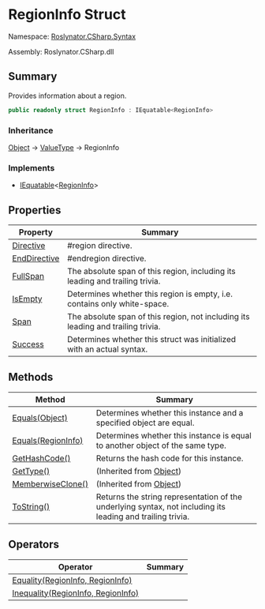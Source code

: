 # RegionInfo Struct

Namespace: [Roslynator.CSharp.Syntax](../README.md)

Assembly: Roslynator\.CSharp\.dll

## Summary

Provides information about a region\.

```csharp
public readonly struct RegionInfo : IEquatable<RegionInfo>
```

### Inheritance

[Object](https://docs.microsoft.com/en-us/dotnet/api/system.object) &#x2192; [ValueType](https://docs.microsoft.com/en-us/dotnet/api/system.valuetype) &#x2192; RegionInfo

### Implements

* [IEquatable](https://docs.microsoft.com/en-us/dotnet/api/system.iequatable-1)\<[RegionInfo](./README.md)>

## Properties

| Property | Summary |
| -------- | ------- |
| [Directive](Directive/README.md) | \#region directive\. |
| [EndDirective](EndDirective/README.md) | \#endregion directive\. |
| [FullSpan](FullSpan/README.md) | The absolute span of this region, including its leading and trailing trivia\. |
| [IsEmpty](IsEmpty/README.md) | Determines whether this region is empty, i\.e\. contains only white\-space\. |
| [Span](Span/README.md) | The absolute span of this region, not including its leading and trailing trivia\. |
| [Success](Success/README.md) | Determines whether this struct was initialized with an actual syntax\. |

## Methods

| Method | Summary |
| ------ | ------- |
| [Equals(Object)](Equals/README.md) | Determines whether this instance and a specified object are equal\. |
| [Equals(RegionInfo)](Equals/README.md) | Determines whether this instance is equal to another object of the same type\. |
| [GetHashCode()](GetHashCode/README.md) | Returns the hash code for this instance\. |
| [GetType()](https://docs.microsoft.com/en-us/dotnet/api/system.object.gettype) |  \(Inherited from [Object](https://docs.microsoft.com/en-us/dotnet/api/system.object)\) |
| [MemberwiseClone()](https://docs.microsoft.com/en-us/dotnet/api/system.object.memberwiseclone) |  \(Inherited from [Object](https://docs.microsoft.com/en-us/dotnet/api/system.object)\) |
| [ToString()](ToString/README.md) | Returns the string representation of the underlying syntax, not including its leading and trailing trivia\. |

## Operators

| Operator | Summary |
| -------- | ------- |
| [Equality(RegionInfo, RegionInfo)](op_Equality/README.md) | |
| [Inequality(RegionInfo, RegionInfo)](op_Inequality/README.md) | |

